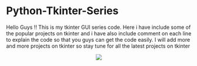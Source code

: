 # Python-Tkinter-Series
Hello Guys !! This is my tkinter GUI series code. Here i have include some of the popular projects on tkinter and i have also include comment on each line to explain the code so that you guys can get the code easily. I will add more and more projects on tkinter so stay tune for all the latest projects on tkinter

<p align="center">
  <img src="https://github.com/irfan7861/Python-Tkinter-Series/blob/master/images/Screenshot%20(293).png"/>
  </p>
